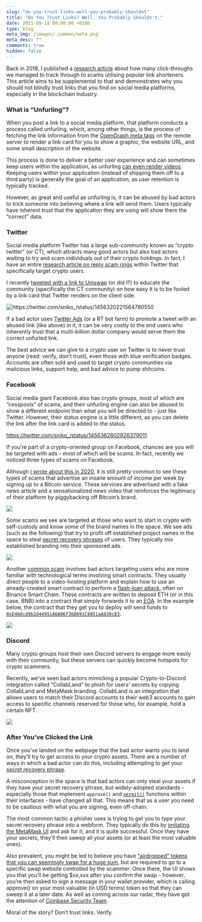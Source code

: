 ```yaml
---
slug: "do-you-trust-links-well-you-probably-shouldnt"
title: "Do You Trust Links? Well, You Probably Shouldn't."
date: 2021-09-18 00:00:00 +0100
type: blog
meta_img: /images/.common/meta.png
meta_desc: ""
comments: true
hidden: false
---
```


Back in 2018, I published a [research article](/you-need-to-stop-trusting-links) about how many click-throughs we managed to track through to scams utilising popular link shorteners. This article aims to be supplemental to that and demonstrates why you should not blindly trust links that you find on social media platforms, especially in the blockchain industry.

### What is “Unfurling”?
When you post a link to a social media platform, that platform conducts a process called unfurling, which, among other things, is the process of fetching the link information from the [OpenGraph meta tags](https://ogp.me/) on the remote server to render a link card for you to show a graphic, the website URL, and some small description of the website.

This process is done to deliver a better user experience and can sometimes keep users within the application, as unfurling [can even render videos](https://api.slack.com/reference/messaging/link-unfurling#classic_unfurl). Keeping users within your application (instead of shipping them off to a third party) is generally the goal of an application, as user retention is typically tracked.

However, as great and useful as unfurling is, it can be abused by bad actors to trick someone into believing where a link will send them. Users typically have inherent trust that the application they are using will show them the “correct” data.

### Twitter
Social media platform Twitter has a large sub-community known as “crypto twitter” (or CT), which attracts many good actors but also bad actors waiting to try and scam individuals out of their crypto holdings. In fact, I have an entire [research article on reply scam rings](/investigating-twitter-reply-scam-rings) within Twitter that specifically target crypto users.

I recently [tweeted with a link to Uniswap](https://twitter.com/sniko_/status/1456320221564780550) (or did I?) to educate the community (specifically the CT community) on how easy it is to be fooled by a link card that Twitter renders on the client side.

![](./images/do-you-trust-links-well-you-probably-shouldnt/1.png "https://twitter.com/sniko_/status/1456320221564780550")

If a bad actor uses [Twitter Ads](https://business.twitter.com/en/advertising.html) (or a RT bot farm) to promote a tweet with an abused link (like above) in it, it can be very costly to the end users who inherently trust that a multi-billion dollar company would serve them the correct unfurled link.

The best advice we can give to a crypto user on Twitter is to never trust anyone (read: verify, don’t trust), even those with blue verification badges. Accounts are often sold and used to target crypto communities via malicious links, support help, and bad advice to pump shitcoins.

### Facebook
Social media giant Facebook also has crypto groups, most of which are “cesspools” of scams, and their unfurling engine can also be abused to show a different endpoint than what you will be directed to - just like Twitter. However, their status engine is a little different, as you can delete the link after the link card is added to the status.

https://twitter.com/sniko_/status/1456362602926379011

If you’re part of a crypto-oriented group on Facebook, chances are you will be targeted with ads - most of which will be scams. In fact, recently we noticed three types of scams on Facebook.

Although [I wrote about this in 2020](https://v1.harrydenley.com/cryptocurrency-ads-on-facebook-in-2020/), it is still pretty common to see these types of scams that advertise an insane amount of income per week by signing up to a Bitcoin service. These services are advertised with a fake news article and a sensationalized news video that reinforces the legitimacy of their platform by piggybacking off Bitcoin’s brand.

![](./images/do-you-trust-links-well-you-probably-shouldnt/2.png)

Some scams we see are targeted at those who want to start in crypto with self-custody and know some of the brand names in the space. We see ads (such as the following) that try to profit off established project names in the space to steal [secret recovery phrases](https://support.mycrypto.com/general-knowledge/cryptography/how-do-mnemonic-phrases-work/) of users. They typically mix established branding into their sponsored ads.

![](./images/do-you-trust-links-well-you-probably-shouldnt/3.png)

Another [common scam](https://twitter.com/sniko_/status/1414735578344706053) involves bad actors targeting users who are more familiar with technological terms involving smart contracts. They usually direct people to a video-hosting platform and explain how to use an already-created smart contract to perform a [flash-loan attack](https://decrypt.co/resources/what-are-flash-loans-the-defi-lending-phenomenon-explained), often on Binance Smart Chain. These contracts are written to deposit ETH (or in this case, BNB) into a contract that simply forwards it to an [EOA](https://ethereum.org/en/developers/docs/accounts/#types-of-account). In the example below, the contract that they get you to deploy will send funds to [`0xE460cd9b2d44951A6A06f36D691C8051aA830c83`](https://blockscan.com/address/0xE460cd9b2d44951A6A06f36D691C8051aA830c83).

![](./images/do-you-trust-links-well-you-probably-shouldnt/4.png)

### Discord
Many crypto groups host their own Discord servers to engage more easily with their community, but these servers can quickly become hotspots for crypto scammers.

Recently, we’ve seen bad actors mimicking a popular Crypto-to-Discord integration called “CollabLand” to phish for users' secrets by copying CollabLand and MetaMask branding. CollabLand is an integration that allows users to match their Discord accounts to their web3 accounts to gain access to specific channels reserved for those who, for example, hold a certain NFT.

![](./images/do-you-trust-links-well-you-probably-shouldnt/5.png)

### After You’ve Clicked the Link
Once you’ve landed on the webpage that the bad actor wants you to land on, they’ll try to get access to your crypto assets. There are a number of ways in which a bad actor can do this, including attempting to get your [secret recovery phrase](https://support.mycrypto.com/general-knowledge/cryptography/how-do-mnemonic-phrases-work/).

A misconception in the space is that bad actors can only steal your assets if they have your secret recovery phrase, but widely-adopted standards - especially those that implement `approve()` and [`permit()`](https://eips.ethereum.org/EIPS/eip-2612) functions within their interfaces - have changed all that. This means that as a user you need to be cautious with what you are signing, even off-chain.

The most common tactic a phisher uses is trying to get you to type your secret recovery phrase into a webform. They typically do this by [imitating the MetaMask UI](https://twitter.com/sniko_/status/1281247618102853639) and ask for it, and it is quite successful. Once they have your secrets, they’ll then sweep all your assets (or at least the most valuable ones).

Also prevalent, you might be led to believe you have [“airdropped” tokens that you can seemingly swap for a huge sum](https://twitter.com/sniko_/status/1438643879851528199), but are required to go to a specific swap website controlled by the scammer. Once there, the UI shows you that you’ll be getting $xx,xxx after you confirm the swap - however, you’re then asked to sign a message in your wallet provider, which is calling approve() on your most valuable (in USD terms) token so that they can sweep it at a later date. As well as coming across our radar, they have got the attention of [Coinbase Security Team](https://blog.coinbase.com/security-psa-airdrop-phishing-campaign-38b880c0298a).

Moral of the story? Don’t trust links. Verify.